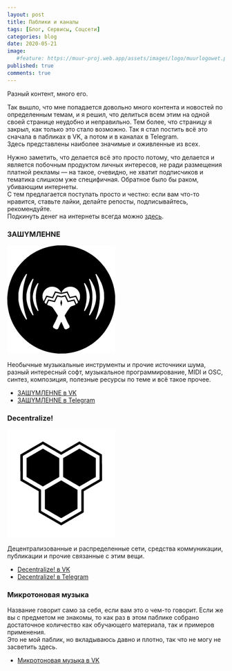 ```yaml
---
layout: post
title: Паблики и каналы
tags: [Блог, Сервисы, Соцсети]
categories: blog
date: 2020-05-21
image:
   #feature: https://muur-proj.web.app/assets/images/logo/muurlogowet.png
published: true
comments: true
---
```

Разный контент, много его.

Так вышло, что мне попадается довольно много контента и новостей по определенным темам, и я решил, что делиться всем этим на одной своей странице неудобно и неправильно. Тем более, что страницу я закрыл, как только это стало возможно.
Так я стал постить всё это сначала в пабликах в VK, а потом и в каналах в Telegram.<br />
Здесь представлены наиболее значимые и оживленные из всех.

Нужно заметить, что делается всё это просто потому, что делается и является побочным продуктом личных интересов, не ради размещения платной рекламы — на такое, очевидно, не хватит подписчиков и тематика слишком уже специфичная. Обратное было бы раком, убивающим интернеты.<br />
С тем предлагается поступать просто и честно: если вам что-то нравится, ставьте лайки, делайте репосты, подписывайтесь, рекомендуйте.<br /> Подкинуть денег на интернеты всегда можно [здесь](/donation/).

### 3АШYМЛЕНNЕ
![](/images/2020/05/zashumlenie.png)

Необычные музыкальные инструменты и прочие источники шума, разный интересный софт, музыкальное программирование, MIDI и OSC, синтез, композиция, полезные ресурсы по теме и всё такое прочее.

- [3АШYМЛЕНNЕ в VK](https://vk.com/zashumlenie)<br />
- [3АШYМЛЕНNЕ в Telegram](https://t.me/zashumlenie)

### Decentralize!
![](/images/2020/05/dcntr.png)

Децентрализованные и распределенные сети, средства коммуникации, публикации и прочие связанные с этим вещи.

- [Decentralize! в VK](https://vk.com/dcntr)<br />
- [Decentralize! в Telegram](https://t.me/dcntr)

### Микротоновая музыка
Название говорит само за себя, если вам это о чем-то говорит. Если же вы с предметом не знакомы, то как раз в этом паблике собрано достаточное количество как обучающего материала, так и примеров применения.<br />
Это не мой паблик, но вкладываюсь давно и плотно, так что не могу не засветить здесь.

- [Микротоновая музыка в VK](https://vk.com/xenharmony)